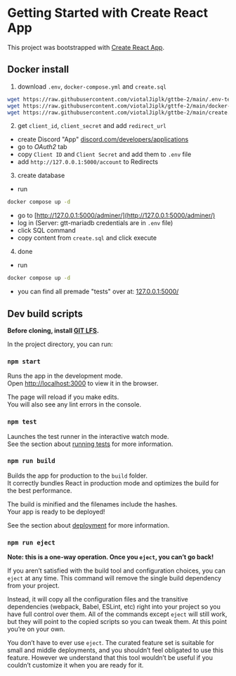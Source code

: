 # Getting Started with Create React App

This project was bootstrapped with [Create React App](https://github.com/facebook/create-react-app).

## Docker install

1. download `.env`, `docker-compose.yml` and `create.sql`
```bash
wget https://raw.githubusercontent.com/viotalJiplk/gttbe-2/main/.env-template -O .env &&
wget https://raw.githubusercontent.com/viotalJiplk/gttfe-2/main/docker-compose.yml &&
wget https://raw.githubusercontent.com/viotalJiplk/gttbe-2/main/create.sql
```
2. get `client_id`, `client_secret` and add `redirect_url`
 - create Discord "App" [discord.com/developers/applications](https://discord.com/developers/applications?new_application=true)
 - go to *OAuth2* tab
 - copy `Client ID` and `Client Secret` and add them to `.env` file
 - add `http://127.0.0.1:5000/account` to Redirects
3. create database
 - run 
 ```bash
 docker compose up -d
 ```
 - go to [http://127.0.0.1:5000/adminer/](http://127.0.0.1:5000/adminer/)
 - log in (Server: gtt-mariadb credentials are in `.env` file)
 - click SQL command
 - copy content from `create.sql` and click execute
4. done
 - run 
 ```bash
 docker compose up -d
 ```
 - you can find all premade "tests" over at: [127.0.0.1:5000/](http://127.0.0.1:5000/)


## Dev build scripts

<b>Before cloning, install [GIT LFS](https://git-lfs.com/).</b>

In the project directory, you can run:

### `npm start`

Runs the app in the development mode.\
Open [http://localhost:3000](http://localhost:3000) to view it in the browser.

The page will reload if you make edits.\
You will also see any lint errors in the console.

### `npm test`

Launches the test runner in the interactive watch mode.\
See the section about [running tests](https://facebook.github.io/create-react-app/docs/running-tests) for more information.

### `npm run build`

Builds the app for production to the `build` folder.\
It correctly bundles React in production mode and optimizes the build for the best performance.

The build is minified and the filenames include the hashes.\
Your app is ready to be deployed!

See the section about [deployment](https://facebook.github.io/create-react-app/docs/deployment) for more information.

### `npm run eject`

**Note: this is a one-way operation. Once you `eject`, you can’t go back!**

If you aren’t satisfied with the build tool and configuration choices, you can `eject` at any time. This command will remove the single build dependency from your project.

Instead, it will copy all the configuration files and the transitive dependencies (webpack, Babel, ESLint, etc) right into your project so you have full control over them. All of the commands except `eject` will still work, but they will point to the copied scripts so you can tweak them. At this point you’re on your own.

You don’t have to ever use `eject`. The curated feature set is suitable for small and middle deployments, and you shouldn’t feel obligated to use this feature. However we understand that this tool wouldn’t be useful if you couldn’t customize it when you are ready for it.
